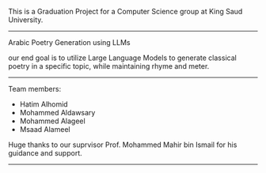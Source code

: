 This is a Graduation Project for a Computer Science group at King Saud University.

---

Arabic Poetry Generation using LLMs

our end goal is to utilize Large Language Models to generate classical poetry in a specific topic, while maintaining rhyme and meter.

---

Team members:
- Hatim Alhomid
- Mohammed Aldawsary
- Mohammed Alageel
- Msaad Alameel

Huge thanks to our suprvisor Prof. Mohammed Mahir bin Ismail for his guidance and support.

---